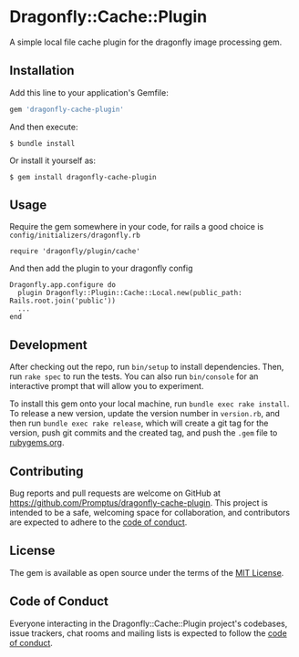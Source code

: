 # Dragonfly::Cache::Plugin

A simple local file cache plugin for the dragonfly image processing gem.

## Installation

Add this line to your application's Gemfile:

```ruby
gem 'dragonfly-cache-plugin'
```

And then execute:

    $ bundle install

Or install it yourself as:

    $ gem install dragonfly-cache-plugin

## Usage

Require the gem somewhere in your code, for rails a good choice is `config/initializers/dragonfly.rb`

    require 'dragonfly/plugin/cache'

And then add the plugin to your dragonfly config

    Dragonfly.app.configure do
      plugin Dragonfly::Plugin::Cache::Local.new(public_path: Rails.root.join('public'))
      ...
    end

## Development

After checking out the repo, run `bin/setup` to install dependencies. Then, run `rake spec` to run the tests. You can also run `bin/console` for an interactive prompt that will allow you to experiment.

To install this gem onto your local machine, run `bundle exec rake install`. To release a new version, update the version number in `version.rb`, and then run `bundle exec rake release`, which will create a git tag for the version, push git commits and the created tag, and push the `.gem` file to [rubygems.org](https://rubygems.org).

## Contributing

Bug reports and pull requests are welcome on GitHub at https://github.com/Promptus/dragonfly-cache-plugin. This project is intended to be a safe, welcoming space for collaboration, and contributors are expected to adhere to the [code of conduct](https://github.com/Promptus/dragonfly-cache-plugin/blob/main/CODE_OF_CONDUCT.md).

## License

The gem is available as open source under the terms of the [MIT License](https://opensource.org/licenses/MIT).

## Code of Conduct

Everyone interacting in the Dragonfly::Cache::Plugin project's codebases, issue trackers, chat rooms and mailing lists is expected to follow the [code of conduct](https://github.com/Promptus/dragonfly-cache-plugin/blob/main/CODE_OF_CONDUCT.md).
